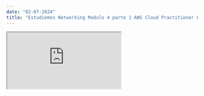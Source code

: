 ```yaml
---
date: "02-07-2024"
title: "Estudiemos Networking Modulo 4 parte 1 AWS Cloud Practitioner Essentials"
---
```

<iframe src="https://www.youtube.com/embed/aFYlJhSlVIA" allowfullscreen></iframe>
